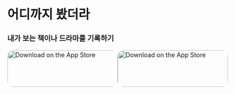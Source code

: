 # 어디까지 봤더라
### 내가 보는 책이나 드라마를 기록하기
<a href="https://apps.apple.com/us/app/%EC%96%B4%EB%94%94%EA%B9%8C%EC%A7%80-%EB%B4%A4%EB%8D%94%EB%9D%BC/id1534762531?itsct=apps_box&amp;itscg=30200" style="display: inline-block; overflow: hidden; border-top-left-radius: 13px; border-top-right-radius: 13px; border-bottom-right-radius: 13px; border-bottom-left-radius: 13px; width: 250px; height: 83px;"><img src="https://tools.applemediaservices.com/api/badges/download-on-the-app-store/black/en-US?size=250x83&amp;releaseDate=1602028800&h=af4d833ddf4a5d69a39abbabc1c11b2e" alt="Download on the App Store" style="border-top-left-radius: 13px; border-top-right-radius: 13px; border-bottom-right-radius: 13px; border-bottom-left-radius: 13px; width: 250px; height: 83px;"></a><a href="https://apps.apple.com/us/app/%EC%96%B4%EB%94%94%EA%B9%8C%EC%A7%80-%EB%B4%A4%EB%8D%94%EB%9D%BC/id1534762531?itsct=apps_box&amp;itscg=30200" style="display: inline-block; overflow: hidden; border-top-left-radius: 13px; border-top-right-radius: 13px; border-bottom-right-radius: 13px; border-bottom-left-radius: 13px; width: 250px; height: 83px;"><img src="https://tools.applemediaservices.com/api/badges/download-on-the-app-store/black/ko-KR?size=250x83&amp;releaseDate=1602028800&h=149920994a83f81777bbaaf160ca2824" alt="Download on the App Store" style="border-top-left-radius: 13px; border-top-right-radius: 13px; border-bottom-right-radius: 13px; border-bottom-left-radius: 13px; width: 250px; height: 83px;"></a>
